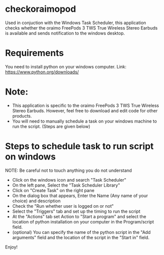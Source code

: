 
# checkoraimopod
Used in conjuction with the Windows Task Scheduler, this application checks whether the oraimo FreePods 3 TWS True Wireless Stereo Earbuds is available and sends notification to the windows desktop.

# Requirements
You need to install python on your windows computer.
Link: https://www.python.org/downloads/

# Note:
-  This application is specific to the oraimo FreePods 3 TWS True Wireless Stereo Earbuds. However, feel free to download and edit code for other products.
-  You will need to manually schedule a task on your windows machine to run the script. (Steps are given below)


# Steps to schedule task to run script on windows
NOTE: Be careful not to touch anything you do not understand
-  Click on the windows icon and search "Task Scheduler"
-  On the left pane, Select the "Task Scheduler Library"
-  Click on "Create Task" on the right pane
-  On the dialog box that appears, Enter the Name (Any name of your choice) and description
-  Check the "Run whether user is logged on or not"
-  Select the "Triggers" tab and set up the timing to run the script
-  At the "Actions" tab set Action to "Start a program" and select the location of python installation on your computer in the Program/script field.
-  (optional) You can specify the name of the python script in the "Add arguments" field and the location of the script in the "Start in" field.

Enjoy!
